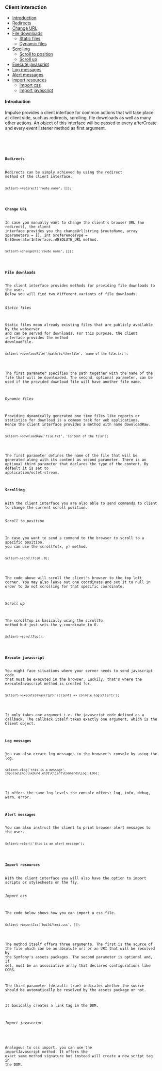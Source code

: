 <h3 class="doc-title">Client interaction</h3>

- [Introduction](#introduction)
- [Redirects](#redirects)
- [Change URL](#change-url)
- [File downloads](#file-downloads)
    - [Static files](#static-file-downloads)
    - [Dynamic files](#dynamic-file-downloads)
- [Scrolling](#scrolling)
    - [Scroll to position](#scroll-to-position)
    - [Scroll up](#scroll-up)
- [Execute javascript](#execute-javascript)
- [Log messages](#log-messages)
- [Alert messages](#alert-messages)
- [Import resources](#importing-resources)
    - [Import css](#import-css)
    - [Import javascript](#import-javascript)

<h4 name="introduction">Introduction</h4>

Impulse provides a client interface for common actions that will
take place at client side, such as redirects, scrolling, file downloads
as well as many other actions. An object of this interface will be passed
to every <span class="code-hint">afterCreate</span> and every event listener
method as first argument.

<pre class="imp-code code-white language-php">
<code class="language-php"><?php
use Impulse\ImpulseBundle\UI\Client\ClientInterface;

class AppController extends AbstractController
{
    public function afterCreate(ClientInterface $client, Event $event)
    {
        
    }
}</code>
</pre>

<h4><a id="redirects">Redirects</a></h4>
Redirects can be simply achieved by using the <span class="code-hint">redirect</span> 
method of the client interface.

<pre class="imp-code code-white language-php">
<code class="language-php">$client->redirect('route_name', []);</code>
</pre>

<h4><a name="change-url">Change URL</a></h4>
In case you manually want to change the client's browser URL (no redirect), the client
interface provides you the <span class="code-hint">changeUrl(string $routeName, array $parameters = [], int $referenceType = UrlGeneratorInterface::ABSOLUTE_URL</span> method.

<pre class="imp-code code-white language-php">
<code class="language-php">$client->changeUrl('route_name', []);</code>
</pre>

<h4><a name="file-downloads">File downloads</a></h4>
The client interface provides methods for providing file downloads to the user.
Below you will find two different variants of file downloads.

<h6><a name="static-file-downloads">Static files</a></h6>
Static files mean already existing files that are publicly available by the webserver
and can be served for downloads. For this purpose, the client interface provides the method
<span class="code-hint">downloadFile</span>.

<pre class="imp-code code-white language-php">
<code class="language-php">$client->downloadFile('/path/to/the/file', 'name_of_the_file.txt');</code>
</pre>

The first parameter specifies the path together with the name of the file
that will be downloaded. The second, optional parameter, can be used if the 
provided download file will have another file name.

<h6><a name="dynamic-file-downloads">Dynamic files</a></h6>
Providing dynamically generated one time files like reports or statistics for download is a common task for web applications.
Hence the client interface provides a method with name <span class="code-hint">downloadRaw</span>.

<pre class="imp-code code-white language-php">
<code class="language-php">$client->downloadRaw('file.txt', 'Content of the file');</code>
</pre>

The first parameter defines the name of the file that will be generated
along with its content as second parameter. There is an optional third parameter
that declares the type of the content. By default it is set to <span class="code-hint">application/octet-stream</span>.

<h4><a name="scrolling">Scrolling</a></h4>
With the client interface you are also able to send commands to client to change the current scroll position.

<h6><a name="scroll-to-position">Scroll to position</a></h6>
In case you want to send a command to the browser to scroll to a specific position,
you can use the <span class="code-hint">scrollTo(x, y)</span> method.

<pre class="imp-code code-white language-php">
<code class="language-php">$client->scrollTo(0, 0);</code>
</pre>

The code above will scroll the client's browser to the top left corner.
You may also leave out one coordinate and set it to null in order to do not
scrolling for that specific coordinate.

<h6><a name="scroll-up">Scroll up</a></h6>
The <span class="code-hint">scrollTop</span> is basically using the <span class="code-hint">scrollTo</span>
method but just sets the y-coordinate to 0.

<pre class="imp-code code-white language-php">
<code class="language-php">$client->scrollTop();</code>
</pre>

<h4><a name="execute-javascript">Execute javascript</a></h4>
You might face situations where your server needs to send javascript code
that must be executed in the browser. Luckily, that's where the
<span class="code-hint">executeJavascript</span> method is created for.

<pre class="imp-code code-white language-php">
<code class="language-php">$client->executeJavascript('(client) => console.log(client)');</code>
</pre>

It only takes one argument i.e. the javascript code defined as a callback. 
The callback itself takes exactly one argument, which is the Client object.

<h4><a name="log-messages">Log messages</a></h4>
You can also create log messages in the browser's console by using the
<span class="code-hint">log</span>.

<pre class="imp-code code-white language-php">
<code class="language-php">$client->log('this is a message', Impulse\ImpulseBundle\UI\Client\Commands\Log::LOG);</code>
</pre>

It offers the same log levels the console offers: log, info, debug, warn, error.

<h4><a name="alert-messages">Alert messages</a></h4>
You can also instruct the client to print browser alert messages to the user.

<pre class="imp-code code-white language-php">
<code class="language-php">$client->alert('this is an alert message');</code>
</pre>

<h4><a name="import-resources">Import resources</a></h4>
With the client interface you will also have the option to import
scripts or stylesheets on the fly.

<h6><a name="import-css">Import css</a></h6>
The code below shows how you can import a css file.

<pre class="imp-code code-white language-php">
<code class="language-php">$client->importCss('build/test.css', []);</code>
</pre>

The method itself offers three arguments. The first is the source of the file
which can be an absolute url or an URI that will be resolved by the Symfony's 
assets packages. The second parameter is optional and, if set, must be an associative
array that declares configurations like CORS.

The third parameter (default: true) indicates whether the source should be automatically
be resolved by the assets package or not.

It basically creates a link tag in the DOM.

<h6><a name="import-javascript">Import javascript</a></h6>

Analogous to css import, you can use the <span class="code-hint">importJavascript</span> method.
It offers the exact same method signature but instead will create a new script tag in the DOM.